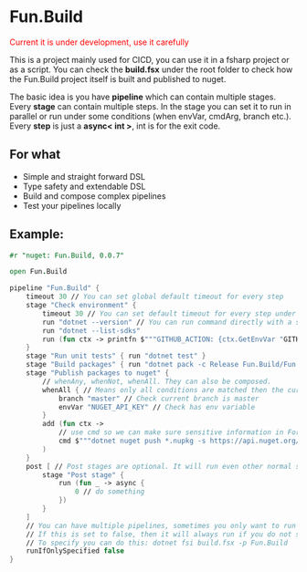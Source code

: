 # Fun.Build

<p style="color: red;">Current it is under development, use it carefully</p>

This is a project mainly used for CICD, you can use it in a fsharp project or as a script. You can check the **build.fsx** under the root folder to check how the Fun.Build project itself is built and published to nuget.

The basic idea is you have **pipeline** which can contain multiple stages.  
Every **stage** can contain multiple steps. In the stage you can set it to run in parallel or run under some conditions (when envVar, cmdArg, branch etc.).  
Every **step** is just a **async< int >**, int is for the exit code. 


## For what

- Simple and straight forward DSL
- Type safety and extendable DSL
- Build and compose complex pipelines
- Test your pipelines locally


## Example:

```fsharp
#r "nuget: Fun.Build, 0.0.7"

open Fun.Build

pipeline "Fun.Build" {
    timeout 30 // You can set global default timeout for every step
    stage "Check environment" {
        timeout 30 // You can set default timeout for every step under the stage
        run "dotnet --version" // You can run command directly with a string
        run "dotnet --list-sdks"
        run (fun ctx -> printfn $"""GITHUB_ACTION: {ctx.GetEnvVar "GITHUB_ACTION"}""")
    }
    stage "Run unit tests" { run "dotnet test" }
    stage "Build packages" { run "dotnet pack -c Release Fun.Build/Fun.Build.fsproj -o ." }
    stage "Publish packages to nuget" {
        // whenAny, whenNot, whenAll. They can also be composed.
        whenAll { // Means only all conditions are matched then the current stage can be active
            branch "master" // Check current branch is master
            envVar "NUGET_API_KEY" // Check has env variable
        }
        add (fun ctx ->
            // use cmd so we can make sure sensitive information in FormatableString is encoded
            cmd $"""dotnet nuget push *.nupkg -s https://api.nuget.org/v3/index.json -k {ctx.GetEnvVar "NUGET_API_KEY"} --skip-duplicate"""
        )
    }
    post [ // Post stages are optional. It will run even other normal stages are failed.
        stage "Post stage" {
            run (fun _ -> async {
                0 // do something
            })
        }
    ]
    // You can have multiple pipelines, sometimes you only want to run it only if the command specified the pipeline name.
    // If this is set to false, then it will always run if you do not specify which pipeline to run. By default it is true. 
    // To specify you can do this: dotnet fsi build.fsx -p Fun.Build
    runIfOnlySpecified false
}
```
